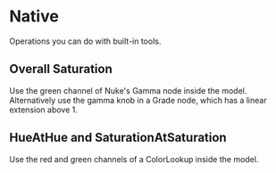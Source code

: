 # Native

Operations you can do with built-in tools.

## Overall Saturation

Use the green channel of Nuke's Gamma node inside the model. Alternatively use the gamma knob in a Grade node, which has a linear extension above 1.

## HueAtHue and SaturationAtSaturation

Use the red and green channels of a ColorLookup inside the model.
